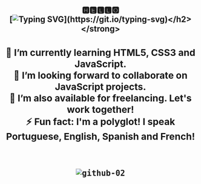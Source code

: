 <div align="center">

<strong><h2>🅷🅴🅻🅻🅾 <br>
[![Typing SVG](https://readme-typing-svg.herokuapp.com?size=22&duration=5300&lines=I'm+Josi.+Glad+to+see+you+here!)](https://git.io/typing-svg)</h2></strong> 

<h3>
🌱 I’m currently learning HTML5, CSS3 and JavaScript.<br>
💙 I’m looking forward to collaborate on JavaScript projects.<br>
💪 I’m also available for freelancing. Let's work together! <br>
⚡ Fun fact: I'm a polyglot! I speak Portuguese, English, Spanish and French!

</h3>
<br>
<kbd>

![github-02](https://user-images.githubusercontent.com/108018406/175384674-02d698b7-7a68-40e7-8536-393400accee2.gif)
</kbd>
</div>
